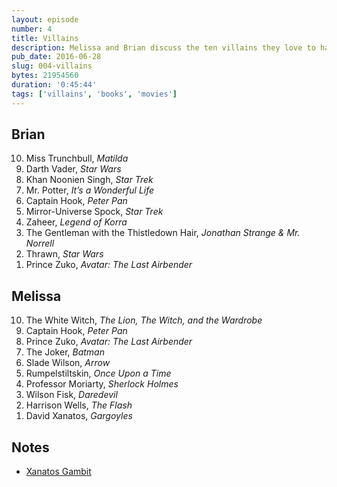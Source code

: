 ```yaml
---
layout: episode
number: 4
title: Villains
description: Melissa and Brian discuss the ten villains they love to hate (or just plain hate).
pub_date: 2016-06-28
slug: 004-villains
bytes: 21954560
duration: '0:45:44'
tags: ['villains', 'books', 'movies']
---
```


<h2>Brian</h2>
<ol reversed>
<li>Miss Trunchbull, <i class="book-title">Matilda</i></li>
<li>Darth Vader, <i class="movie-title">Star Wars</i></li>
<li>Khan Noonien Singh, <i class="movie-title">Star Trek</i></li>
<li>Mr. Potter, <i class="movie-title">It’s a Wonderful Life</i></li>
<li>Captain Hook, <i class="book-title">Peter Pan</i></li>
<li>Mirror-Universe Spock, <i class="movie-title">Star Trek</i></li>
<li>Zaheer, <i class="movie-title">Legend of Korra</i></li>
<li>The Gentleman with the Thistledown Hair, <i class="book-title">Jonathan Strange & Mr. Norrell</i></li>
<li>Thrawn, <i class="movie-title">Star Wars</i></li>
<li>Prince Zuko, <i class="movie-title">Avatar: The Last Airbender</i></li>
</ol>

<h2>Melissa</h2>
<ol reversed>
<li>The White Witch, <i class="book-title">The Lion, The Witch, and the Wardrobe</i></li>
<li>Captain Hook, <i class="book-title">Peter Pan</i></li>
<li>Prince Zuko, <i class="movie-title">Avatar: The Last Airbender</i></li>
<li>The Joker, <i class="book-title">Batman</i></li>
<li>Slade Wilson, <i class="movie-title">Arrow</i></li>
<li>Rumpelstiltskin, <i class="movie-title">Once Upon a Time</i></li>
<li>Professor Moriarty, <i class="book-title">Sherlock Holmes</i></li>
<li>Wilson Fisk, <i class="movie-title">Daredevil</i></li>
<li>Harrison Wells, <i class="movie-title">The Flash</i></li>
<li>David Xanatos, <i class="movie-title">Gargoyles</i></li>
</ol>

<h2>Notes</h2>
<ul>
<li><a href="http://tvtropes.org/pmwiki/pmwiki.php/Main/XanatosGambit">Xanatos Gambit</a></li>
</ul>
